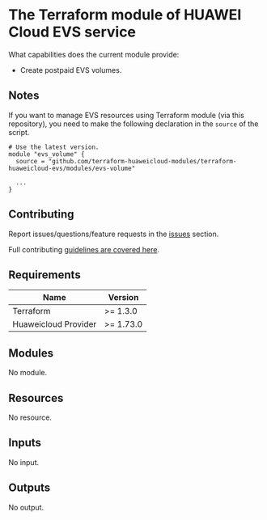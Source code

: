 # The Terraform module of HUAWEI Cloud EVS service

What capabilities does the current module provide:

+ Create postpaid EVS volumes.

## Notes

If you want to manage EVS resources using Terraform module (via this repository), you need to make the following
declaration in the `source` of the script.

```hcl
# Use the latest version.
module "evs_volume" {
  source = "github.com/terraform-huaweicloud-modules/terraform-huaweicloud-evs/modules/evs-volume"

  ...
}
```

## Contributing

Report issues/questions/feature requests in
the [issues](https://github.com/terraform-huaweicloud-modules/terraform-huaweicloud-evs/issues/new)
section.

Full contributing [guidelines are covered here](.github/how_to_contribute.md).

## Requirements

| Name                 | Version   |
|----------------------|-----------|
| Terraform            | >= 1.3.0  |
| Huaweicloud Provider | >= 1.73.0 |

## Modules

No module.

## Resources

No resource.

## Inputs

No input.

## Outputs

No output.
